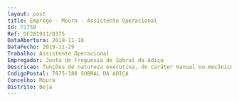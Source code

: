 ```yaml
--- 
layout: post
title: Emprego - Moura - Assistente Operacional
Id: 71759
Ref: OE201911/0375
DataAbertura: 2019-11-18
DataFecho: 2019-11-29
Trabalho: Assistente Operacional
Empregador: Junta de Freguesia de Sobral da Adiça
Descricao: funções de natureza executiva, de caráter manual ou mecânico, a execução de tarefas de apoio elementares, indispensáveis ao funcionamento dos órgãos e serviços nomeadamente as constantes do Extrato do Aviso publicado no Diário da República. O posto de trabalho caracteriza se, ainda, pela realização de outras tarefas inerentes às suas funções, quando solicitadas pelos superiores hierárquicos, nomeadamente, tarefas simples, não especificadas de carácter manual e exigindo, principalmente, esforço físico e conhecimentos práticos.
CodigoPostal: 7875-388 SOBRAL DA ADIÇA
Concelho: Moura
Distrito: Beja
--- 
```

